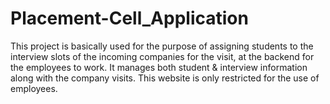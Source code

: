 # Placement-Cell_Application
 This project is basically used for the purpose of assigning students to the interview slots of the incoming companies for the visit, at the backend for the employees to work. It manages both student & interview information along with the company visits. This website is only restricted for the use of employees.
